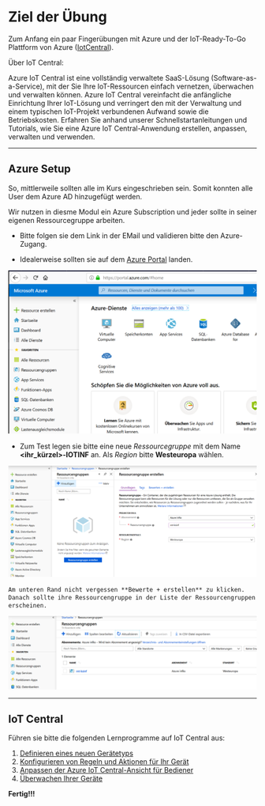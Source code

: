 # Ziel der Übung

Zum Anfang ein paar Fingerübungen mit Azure und der IoT-Ready-To-Go Plattform von Azure ([IotCentral](https://docs.microsoft.com/de-de/azure/iot-central/)).


Über IoT Central:

Azure IoT Central ist eine vollständig verwaltete SaaS-Lösung (Software-as-a-Service), mit der Sie Ihre IoT-Ressourcen einfach vernetzen, überwachen und verwalten können. Azure IoT Central vereinfacht die anfängliche Einrichtung Ihrer IoT-Lösung und verringert den mit der Verwaltung und einem typischen IoT-Projekt verbundenen Aufwand sowie die Betriebskosten. Erfahren Sie anhand unserer Schnellstartanleitungen und Tutorials, wie Sie eine Azure IoT Central-Anwendung erstellen, anpassen, verwalten und verwenden.

---

## Azure Setup

So, mittlerweile sollten alle im Kurs eingeschrieben sein. Somit konnten alle User dem Azure AD hinzugefügt werden.

Wir nutzen in diesme Modul ein Azure Subscription und jeder sollte in seiner eigenen Ressourcegruppe arbeiten.

- Bitte folgen sie dem Link in der EMail und validieren bitte den Azure-Zugang.

- Idealerweise sollten sie auf dem [Azure Portal](https://portal.azure.com/) landen.

![Azure Portal](portal.png)

- Zum Test legen sie bitte eine neue _Ressourcegruppe_ mit dem Name **<ihr_kürzel>-IOTINF** an. Als _Region_ bitte **Westeuropa** wählen.


 ![Ressourcegruppe anlegen](rg_anlegen.png)

    Am unteren Rand nicht vergessen **Bewerte + erstellen** zu klicken. Danach sollte ihre Ressourcengruppe in der Liste der Ressourcengruppen erscheinen.

![Resourcegruppe erstellt](rg_erstellt.png)

---

## IoT Central

Führen sie bitte die folgenden Lernprogramme auf IoT Central aus:

1. [Definieren eines neuen Gerätetyps](https://docs.microsoft.com/de-de/azure/iot-central/tutorial-define-device-type)
2. [Konfigurieren von Regeln und Aktionen für Ihr Gerät](https://docs.microsoft.com/de-de/azure/iot-central/tutorial-configure-rules)
3. [Anpassen der Azure IoT Central-Ansicht für Bediener](https://docs.microsoft.com/de-de/azure/iot-central/tutorial-customize-operator)
4. [Überwachen Ihrer Geräte](https://docs.microsoft.com/de-de/azure/iot-central/tutorial-monitor-devices)


**Fertig!!!**
